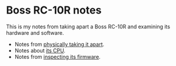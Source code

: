 # Boss RC-10R notes

This is my notes from taking apart a Boss RC-10R and examining its hardware and software.

* Notes from [physically taking it apart](notes/disassembly.md).
* Notes about [its CPU](notes/cpu.md).
* Notes from [inspecting its firmware](notes/firmware.md).
